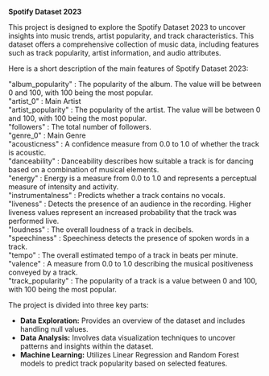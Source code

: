 **Spotify Dataset 2023**

This project is designed to explore the Spotify Dataset 2023 to uncover insights into music trends, artist popularity, and track characteristics. This dataset offers a comprehensive collection of music data, including features such as track popularity, artist information, and audio attributes.  

Here is a short description of the main features of Spotify Dataset 2023:  

"album_popularity" : The popularity of the album. The value will be between 0 and 100, with 100 being the most popular.  
"artist_0" : Main Artist  
"artist_popularity" : The popularity of the artist. The value will be between 0 and 100, with 100 being the most popular.  
"followers" : The total number of followers.  
"genre_0" : Main Genre  
"acousticness" : A confidence measure from 0.0 to 1.0 of whether the track is acoustic.  
"danceability" : Danceability describes how suitable a track is for dancing based on a combination of musical elements.  
"energy" : Energy is a measure from 0.0 to 1.0 and represents a perceptual measure of intensity and activity.  
"instrumentalness" : Predicts whether a track contains no vocals.  
"liveness" : Detects the presence of an audience in the recording. Higher liveness values represent an increased probability that the track was performed live.  
"loudness" : The overall loudness of a track in decibels.  
"speechiness" : Speechiness detects the presence of spoken words in a track.  
"tempo" : The overall estimated tempo of a track in beats per minute.  
"valence" : A measure from 0.0 to 1.0 describing the musical positiveness conveyed by a track.  
"track_popularity" : The popularity of a track is a value between 0 and 100, with 100 being the most popular.  

The project is divided into three key parts:  
- **Data Exploration:** Provides an overview of the dataset and includes handling null values.
- **Data Analysis:** Involves data visualization techniques to uncover patterns and insights within the dataset.
- **Machine Learning:** Utilizes Linear Regression and Random Forest models to predict track popularity based on selected features.
